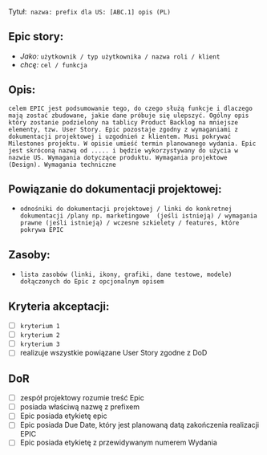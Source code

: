 Tytuł: ​ ```nazwa: prefix dla US: [​ABC.1​]​ ​opis (PL)```

## Epic story: 

- _Jako:_ ```użytkownik / typ użytkownika / nazwa roli / klient```
- _chcę:_ ```cel / funkcja ```


## Opis:
``` celem EPIC jest podsumowanie tego, do czego służą funkcje i dlaczego mają zostać zbudowane, jakie dane próbuje się ulepszyć. Ogólny opis który zostanie podzielony na tablicy Product Backlog na mniejsze elementy, tzw. User Story. Epic pozostaje zgodny z wymaganiami z dokumentacji projektowej i uzgodnień z klientem. Musi pokrywać Milestones projektu. W opisie umieść termin planowanego wydania. Epic jest skróconą nazwą od ..... i będzie wykorzystywany do użycia w nazwie US. Wymagania dotyczące produktu. Wymagania projektowe (Design). Wymagania techniczne ```

## Powiązanie do dokumentacji projektowej:
- `odnośniki do dokumentacji projektowej / linki do konkretnej dokumentacji /plany np. marketingowe 
(jeśli istnieją) / wymagania prawne (jeśli istnieją) / wczesne szkielety / features, które pokrywa EPIC`

## Zasoby:
- `lista zasobów (linki, ikony, grafiki, dane testowe, modele) dołączonych do Epic z opcjonalnym opisem`

## Kryteria akceptacji:
* [ ] ```kryterium 1```
* [ ] ```kryterium 2```
* [ ] ```kryterium 3```
* [ ] realizuje wszystkie powiązane User Story zgodne z DoD

## DoR
* [ ] zespół projektowy rozumie treść Epic
* [ ] posiada właściwą nazwę z prefixem
* [ ] Epic posiada etykietę epic
* [ ] Epic posiada Due Date, który jest planowaną datą zakończenia realizacji EPIC
* [ ] Epic posiada etykietę z przewidywanym numerem Wydania
